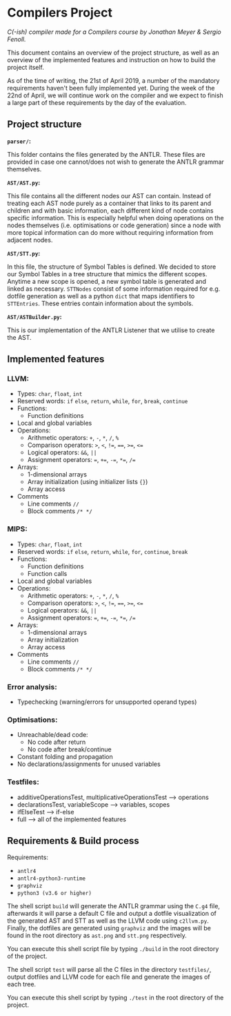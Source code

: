 # Compilers Project
_C(-ish) compiler made for a Compilers course by Jonathan Meyer & Sergio Fenoll._

This document contains an overview of the project structure, as well as an overview of the implemented features and instruction on how to build the project itself.

As of the time of writing, the 21st of April 2019, a number of the mandatory requirements haven't been fully implemented yet. During the week of the 22nd of April, we will continue work on the compiler and we expect to finish a large part of these requirements by the day of the evaluation.

## Project structure
**`parser/`:**

This folder contains the files generated by the ANTLR. These files are provided in case one cannot/does not wish to generate the ANTLR grammar themselves.

**`AST/AST.py`:**

This file contains all the different nodes our AST can contain. Instead of treating each AST node purely as a container that links to its parent and children and with basic information, each different kind of node contains specific information. This is especially helpful when doing operations on the nodes themselves (i.e. optimisations or code generation) since a node with more topical information can do more without requiring information from adjacent nodes.

**`AST/STT.py`:**

In this file, the structure of Symbol Tables is defined. We decided to store our Symbol Tables in a tree structure that mimics the different scopes. Anytime a new scope is opened, a new symbol table is generated and linked as necessary. `STTNodes` consist of some information required for e.g. dotfile generation as well as a python `dict` that maps identifiers to `STTEntries`. These entries contain information about the symbols.

**`AST/ASTBuilder.py`:**

This is our implementation of the ANTLR Listener that we utilise to create the AST.

## Implemented features

### LLVM:
- Types: `char`, `float`, `int`
- Reserved words: `if` `else`, `return`, `while`, `for`, `break`, `continue`
- Functions:
  - Function definitions
- Local and global variables
- Operations:
  - Arithmetic operators: `+`, `-`, `*`, `/`, `%`
  - Comparison operators: `>`, `<`, `!=`, `==`, `>=`, `<=`
  - Logical operators: `&&`, `||`
  - Assignment operators: `=`, `+=`, `-=`, `*=`, `/=`
- Arrays:
  - 1-dimensional arrays
  - Array initialization (using initializer lists `{}`)
  - Array access
- Comments
  - Line comments `//`
  - Block comments `/* */`
    
### MIPS:

- Types: `char`, `float`, `int`
- Reserved words: `if` `else`, `return`, `while`, `for`, `continue`, `break`
- Functions:
  - Function definitions
  - Function calls
- Local and global variables
- Operations:
  - Arithmetic operators: `+`, `-`, `*`, `/`, `%`
  - Comparison operators: `>`, `<`, `!=`, `==`, `>=`, `<=`
  - Logical operators: `&&`, `||`
  - Assignment operators: `=`, `+=`, `-=`, `*=`, `/=`
- Arrays:
  - 1-dimensional arrays
  - Array initialization
  - Array access
- Comments
  - Line comments `//`
  - Block comments `/* */`

### Error analysis:
- Typechecking (warning/errors for unsupported operand types)

### Optimisations:
- Unreachable/dead code:
  - No code after return
  - No code after break/continue
- Constant folding and propagation
- No declarations/assignments for unused variables

### Testfiles:

- additiveOperationsTest, multiplicativeOperationsTest --> operations
- declarationsTest, variableScope --> variables, scopes
- ifElseTest --> if-else
- full --> all of the implemented features

## Requirements & Build process

Requirements:
- `antlr4`
- `antlr4-python3-runtime`
- `graphviz`
- `python3 (v3.6 or higher)`

The shell script `build` will generate the ANTLR grammar using the `C.g4` file, afterwards it will parse a default C file and output a dotfile visualization of the generated AST and STT as well as the LLVM code using `c2llvm.py`. Finally, the dotfiles are generated using `graphviz` and the images will be found in the root directory as `ast.png` and `stt.png` respectively.

You can execute this shell script file by typing `./build` in the root directory of the project.

The shell script `test` will parse all the C files in the directory `testfiles/`, output dotfiles and LLVM code for each file and generate the images of each tree.

You can execute this shell script by typing `./test` in the root directory of the project.
